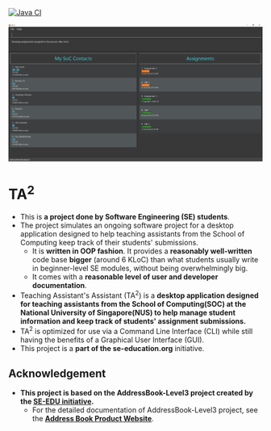 [![Java CI](https://github.com/AY2122S1-CS2103T-T13-2/tp/actions/workflows/gradle.yml/badge.svg?branch=master)](https://github.com/AY2122S1-CS2103T-T13-2/tp/actions/workflows/gradle.yml)

![Ui](docs/images/Ui.png)

# TA<sup>2</sup>

* This is **a project done by Software Engineering (SE) students**.
* The project simulates an ongoing software project for a desktop application designed to help teaching assistants
  from the School of Computing keep track of their students' submissions.
  * It is **written in OOP fashion**. It provides a **reasonably well-written** code base **bigger** (around 6 KLoC) than what students usually write in beginner-level SE modules, without being overwhelmingly big.
  * It comes with a **reasonable level of user and developer documentation**.
* Teaching Assistant's Assistant (TA<sup>2</sup>) is a **desktop application designed for teaching assistants
  from the School of Computing(SOC) at the National University of Singapore(NUS) to help manage student information and keep track of students' assignment submissions.**
* TA<sup>2</sup> is optimized for use via a Command Line Interface (CLI) while still having the benefits of a Graphical User Interface (GUI).
* This project is a **part of the se-education.org** initiative.

## Acknowledgement
* **This project is based on the AddressBook-Level3 project created by the [SE-EDU initiative](https://se-education.org).**
  * For the detailed documentation of  AddressBook-Level3 project, see the **[Address Book Product Website](https://se-education.org/addressbook-level3)**.
